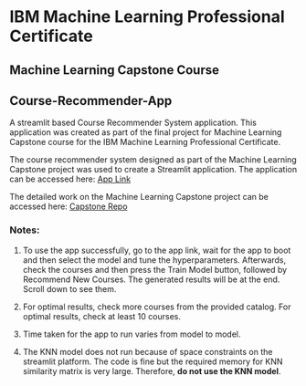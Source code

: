 # IBM Machine Learning Professional Certificate
## Machine Learning Capstone Course

## Course-Recommender-App
A streamlit based Course Recommender System application.
This application was created as part of the final project for Machine Learning Capstone course for the IBM Machine Learning Professional Certificate.

The course recommender system designed as part of the Machine Learning Capstone project was used to create a Streamlit application. The application can be accessed here: [App Link](https://sheezer-course-recommender-app-recommender-app-6xy8bz.streamlit.app/)

The detailed work on the Machine Learning Capstone project can be accessed here: [Capstone Repo](https://github.com/sheezer/Data-Projects/tree/main/ML-Final%20Project)

### Notes:

1. To use the app successfully, go to the app link, wait for the app to boot and then select the model and tune the hyperparameters. Afterwards, check the courses and then press the Train Model button, followed by Recommend New Courses. The generated results will be at the end. Scroll down to see them.

2. For optimal results, check more courses from the provided catalog. For optimal results, check at least 10 courses.

3. Time taken for the app to run varies from model to model. 

4. The KNN model does not run because of space constraints on the streamlit platform. The code is fine but the required memory for KNN similarity matrix is very large. Therefore, **do not use the KNN model**.

###
